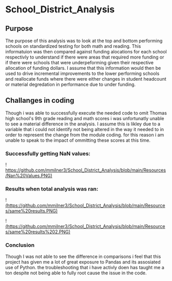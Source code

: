 # School_District_Analysis
## Purpose
The purpose of this analysis was to look at the top and bottom performing schools on standardized testing for both math and reading. This informatuion was then compared against funding alocations for each school respectivly to understand if there were areas that required more funding or if there were schools that were underpeforming given their respective allocation of funding dollars. I assume that this information would then be used to drive incremental improvements to the lower performing schools and reallocate funds where there were either changes in student headcount or material degredation in performance due to under funding. 

## Challanges in coding 
Though i was able to successfully execute the needed code to omit Thomas high school's 9th grade reading and math scores i was unfortunatly unable to see a material difference in the analysis. I assume this is likley due to a variable that i could not identify not being altered in the way it needed to in order to represent the change from the module coding. for this reason i am unable to speak to the impact of ommitting these scores at this time. 

### Successfully getting NaN values:
! [https://github.com/mmilner3/School_District_Analysis/blob/main/Resources/Nan%20Values.PNG)](https://github.com/mmilner3/School_District_Analysis/blob/main/Resources/THS%20actuals.PNG)



### Results when total analysis was ran:
! [(https://github.com/mmilner3/School_District_Analysis/blob/main/Resources/same%20results.PNG)](https://github.com/mmilner3/School_District_Analysis/blob/main/Resources/same%20results.PNG)


! [(https://github.com/mmilner3/School_District_Analysis/blob/main/Resources/same%20results%202.PNG)](https://github.com/mmilner3/School_District_Analysis/blob/main/Resources/same%20results%202.PNG)

### Conclusion
Though I was not able to see the difference in comparisons i feel that this project has given me a lot of great exposure to Pandas and its assosiated use of Python. the troubleshooting that i have activly doen has taught me a ton despite not being able to fully root cause the issue in the code. 